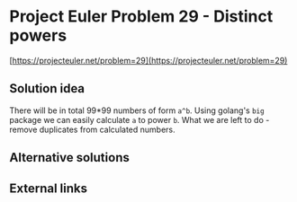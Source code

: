 # Project Euler Problem 29 - Distinct powers

[https://projecteuler.net/problem=29](https://projecteuler.net/problem=29)

## Solution idea

There will be in total 99*99 numbers of form `a^b`. Using golang's `big` package we can easily calculate `a` to power `b`.
What we are left to do - remove duplicates from calculated numbers.

## Alternative solutions

## External links
